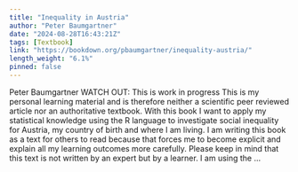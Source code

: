 ```yaml
---
title: "Inequality in Austria"
author: "Peter Baumgartner"
date: "2024-08-28T16:43:21Z"
tags: [Textbook]
link: "https://bookdown.org/pbaumgartner/inequality-austria/"
length_weight: "6.1%"
pinned: false
---
```


Peter Baumgartner WATCH OUT: This is work in progress This is my personal learning material and is therefore neither a scientific peer reviewed article nor an authoritative textbook. With this book I want to apply my statistical knowledge using the R language to investigate social inequality for Austria, my country of birth and where I am living. I am writing this book as a text for others to read because that forces me to become explicit and explain all my learning outcomes more carefully. Please keep in mind that this text is not written by an expert but by a learner. I am using the ...
